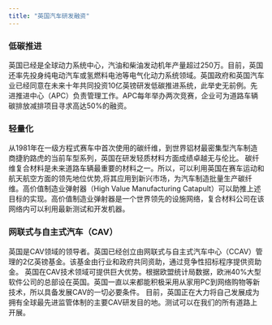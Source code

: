 ```yaml
---
title: "英国汽车研发融资"
---
```


### 低碳推进
英国已经是全球动力系统中心，汽油和柴油发动机年产量超过250万。目前，英国还率先投身纯电动汽车或氢燃料电池等电气化动力系统领域。英国政府和英国汽车业已经同意在未来十年共同投资10亿英镑研发低碳推进系统，此举史无前例。先进推进中心（APC）负责管理工作。APC每年举办两次竞赛，企业可为道路车辆碳排放减排项目寻求高达50%的融资。
### 轻量化
从1981年在一级方程式赛车中首次使用的碳纤维，到世界铝材最密集型汽车制造商捷豹路虎的当前车型系列，英国在研发轻质材料方面成绩卓越无与伦比。
碳纤维复合材料是未来道路车辆最重要的材料之一。所以，可以利用英国在赛车运动和航天航空方面的领先地位优势,将其应用到新兴市场，为汽车制造批量生产碳纤维。高价值制造业弹射器（High Value Manufacturing Catapult）可以助推上述目标的实现。高价值制造业弹射器是一个世界领先的设施网络，复合材料公司在该网络内可以利用最新测试和开发机器。
### 网联式与自主式汽车（CAV）
英国是CAV领域的领导者。英国已经创立由网联式与自主式汽车中心（CCAV）管理的2亿英镑基金。该基金由行业和政府共同资助，通过竞争性招标程序提供资助金。
英国在CAV技术领域可提供巨大优势。根据欧盟统计局数据，欧洲40%大型软件公司的总部设在英国。英国一直以来都能积极采用从家用PC到网络购物等新技术，所以具备发展CAV的一切必要条件。
目前，英国正在大力将自己发展成为拥有全球最先进监管体制的主要CAV研发目的地。测试可以在我们的所有道路上开展。

